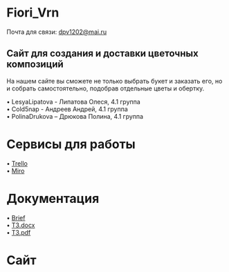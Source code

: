# Fiori_Vrn

Почта для связи: dpv1202@mai.ru

## Сайт для создания и доставки цветочных композиций

На нашем сайте вы сможете не только выбрать букет и заказать его, но и собрать самостоятельно, подобрав отдельные цветы и обертку.

•	LesyaLipatova - Липатова Олеся, 4.1 группа <br>
•	Cold5nap - Андреев Андрей, 4.1 группа <br>
•	PolinaDrukova – Дрюкова Полина, 4.1 группа

# Сервисы для работы
•	[Trello](https://trello.com/b/Nqp99d2G/florivrn) <br>
•	[Miro](https://miro.com/app/board/uXjVOKXFtbQ=/) 

# Документация
•	[Brief](https://docs.google.com/document/d/1IJp-1C8tf-0_l_FjSb6YfyyIs4_G51yvAsvgOAiFqi4/edit?usp=sharing)<br>
•	[ТЗ.docx](https://github.com/Cold5nap/TP-4.1-team3-task5/blob/master/documents/Tekhnicheskoe_zadanie_1.docx)<br>
•	[ТЗ.pdf](https://github.com/Cold5nap/TP-4.1-team3-task5/blob/master/documents/Tekhnicheskoe_zadanie_1.pdf)<br>
# Сайт
